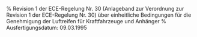 % Revision 1 der ECE-Regelung Nr. 30 (Anlageband zur Verordnung zur Revision 1 der ECE-Regelung Nr. 30) über einheitliche Bedingungen für die Genehmigung der Luftreifen für Kraftfahrzeuge und Anhänger
% Ausfertigungsdatum: 09.03.1995
 